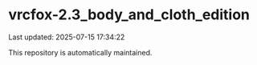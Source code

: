 # vrcfox-2.3_body_and_cloth_edition

Last updated: 2025-07-15 17:34:22

This repository is automatically maintained.
